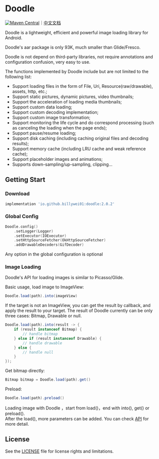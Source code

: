 # Doodle
[![Maven Central](https://img.shields.io/maven-central/v/io.github.billywei01/doodle)](https://search.maven.org/artifact/io.github.billywei01/doodle)｜[中文文档](README_CN.md)

Doodle is a lightweight, efficient and powerful image loading library for Android.

Doodle's aar package is only 93K, much smaller than Glide/Fresco.

Doodle is not depend on third-party libraries, not require annotations and configuration confusion,
 very easy to use.

The functions implemented by Doodle include but are not limited to the following list:

- Support loading files in the form of File, Uri, Resource(raw/drawable), assets, http, etc.;
- Support static pictures, dynamic pictures, video thumbnails;
- Support the acceleration of loading media thumbnails;
- Support custom data loading;
- Support custom decoding implementation;
- Support custom image transformation;
- Support monitoring the life cycle and do correspond processing (such as canceling the loading when the page ends);
- Support pause/resume loading;
- Support disk caching (including caching original files and decoding results);
- Support memory cache (including LRU cache and weak reference cache);
- Support placeholder images and animations;
- Supports down-sampling/up-sampling, clipping...


## Getting Start

### Download
```gradle
implementation 'io.github.billywei01:doodle:2.0.2'
```

### Global Config
```kotlin
Doodle.config()
    .setLogger(Logger)
    .setExecutor(IOExecutor)
    .setHttpSourceFetcher(OkHttpSourceFetcher)
    .addDrawableDecoders(GifDecoder)
```

Any option in the global configuration is optional

### Image Loading
Doodle's API for loading images is similar to Picasso/Glide.

Basic usage, load image to ImageView:

```java
Doodle.load(path).into(imageView)
```

If the target is not an ImageView, you can get the result by callback, and apply the result to your target.
The result of Doodle currently can be only three cases: Bitmap, Drawable or null.

```java
Doodle.load(path).into(result -> {
    if (result instanceof Bitmap) {
        // handle bitmap
    } else if (result instanceof Drawable) {
        // handle drawable
    } else { 
        // handle null
    }
});
```

Get bitmap directly:

```java
Bitmap bitmap = Doodle.load(path).get()
```

Preload:

```java
Doodle.load(path).preload()
```

Loading image with Doodle ，start from load()，end with into(), get() or preload().<br/>
After the load(), more parameters can be added.
You can check [API](API.md) for more detail.


## License
See the [LICENSE](LICENSE.md) file for license rights and limitations.
